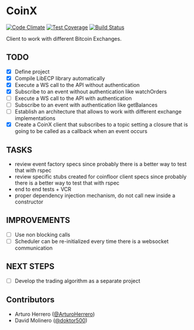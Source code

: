# CoinX

[![Code Climate](https://codeclimate.com/github/arturoherrero/coinx/badges/gpa.svg)](https://codeclimate.com/github/arturoherrero/coinx)
[![Test Coverage](https://codeclimate.com/github/arturoherrero/coinx/badges/coverage.svg)](https://codeclimate.com/github/arturoherrero/coinx)
[![Build Status](https://travis-ci.org/arturoherrero/coinx.svg?branch=master)](https://travis-ci.org/arturoherrero/biteydown)

Client to work with different Bitcoin Exchanges.

## TODO

- [x] Define project
- [x] Compile LibECP library automatically
- [x] Execute a WS call to the API without authentication
- [x] Subscribe to an event without authentication like watchOrders
- [ ] Execute a WS call to the API with authentication
- [ ] Subscribe to an event with authentication like getBalances
- [ ] Establish an architecture that allows to work with different exchange implementations
- [x] Create a CoinX client that subscribes to a topic setting a closure that is going to be called as a callback when an event occurs

## TASKS

- review event factory specs since probably there is a better way to test that with rspec
- review specific stubs created for coinfloor client specs since probably there is a better way to test that with rspec
- end to end tests + VCR
- proper dependency injection mechanism, do not call new inside a constructor

## IMPROVEMENTS

- [ ] Use non blocking calls
- [ ] Scheduler can be re-initialized every time there is a websocket communication

## NEXT STEPS

- [ ] Develop the trading algorithm as a separate project

## Contributors

- Arturo Herrero ([@ArturoHerrero][1])
- David Molinero ([@doktor500][2])


[1]: https://twitter.com/ArturoHerrero
[2]: https://twitter.com/doktor500
